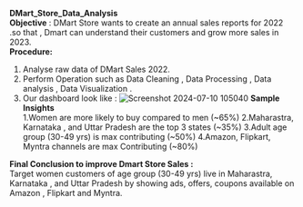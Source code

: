 **DMart_Store_Data_Analysis** <br>
**Objective** : DMart Store wants to create an annual sales reports for 2022 .so that , Dmart can understand their customers and grow more sales in 2023. <br>
**Procedure:** <br>
1.  Analyse raw data of DMart Sales 2022.
2. Perform Operation such as Data Cleaning , Data Processing , Data analysis , Data Visualization .
3. Our dashboard look like :
   ![Screenshot 2024-07-10 105040](https://github.com/Prashant08Pal/Excel_DMart_Store_Analysis/assets/123537173/b3fa77d8-bc24-4b4d-a91e-d23b9be21459)
**Sample Insights**  <br>
1.Women are more likely to buy compared to men (~65%)
2.Maharastra, Karnataka , and Uttar Pradesh are the top 3 states (~35%)
3.Adult age group (30-49 yrs) is max contributing (~50%)
4.Amazon, Flipkart, Myntra channels are max Contributing (~80%)

**Final Conclusion to improve Dmart Store Sales :** <br>
Target women customers of age group (30-49 yrs) live in Maharastra, Karnataka , and Uttar Pradesh by showing ads, offers, coupons available on Amazon , Flipkart and Myntra. 
